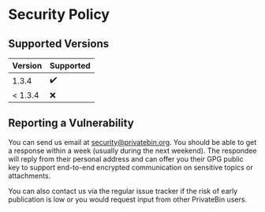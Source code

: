# Security Policy

## Supported Versions

| Version | Supported          |
| ------- | ------------------ |
| 1.3.4   | :heavy_check_mark: |
| < 1.3.4 | :x:                |

## Reporting a Vulnerability

You can send us email at security@privatebin.org. You should be able to get
a response within a week (usually during the next weekend). The respondee will
reply from their personal address and can offer you their GPG public key to
support end-to-end encrypted communication on sensitive topics or attachments.

You can also contact us via the regular issue tracker if the risk of early
publication is low or you would request input from other PrivateBin users.
